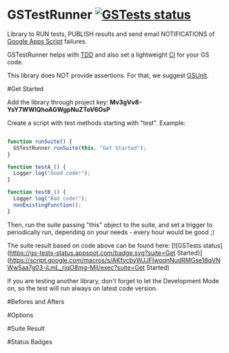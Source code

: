 [TDD]: http://en.wikipedia.org/wiki/Test-driven_development
[GSUnit]: https://sites.google.com/site/scriptsexamples/custom-methods/gsunit
[CI]: http://en.wikipedia.org/wiki/Continuous_integration
[Google Apps Script]: https://developers.google.com/apps-script/


# GSTestRunner  [![GSTests status](https://gs-tests-status.appspot.com/badge.svg?suite=GSTestRunner&namespace=bkper)](https://script.google.com/macros/s/AKfycbyWJJFIwoqnNudRMGse18qVNWw5aa7g03-iLmL_rjqO8mg-MjI/exec?suite=GSTestRunner&namespace=bkper)

Library to RUN tests, PUBLISH results and send email NOTIFICATIONS of [Google Apps Script] failures.

GSTestRunner helps with [TDD] and also set a lightweight [CI] for your GS code.

This library does NOT provide assertions. For that, we suggest [GSUnit].

#Get Started

Add the library through project key: **Mv3gVv8-YsY7WWlQhoAGWgpNuZToV6OsP**

Create a script with test methods starting with "test". Example:

````javascript

function runSuite() {
  GSTestRunner.runSuite(this, "Get Started");
}

function testA_() {
  Logger.log("Good code!");
}

function testB_() {
  Logger.log("Bad code!");
  nonExistingFunction();
}


````

Then, run the suite passing "this" object to the suite, and set a trigger to periodically run, depending on your needs - every hour would be good ;)

The suite result based on code above can be found here: [![GSTests status](https://gs-tests-status.appspot.com/badge.svg?suite=Get Started)](https://script.google.com/macros/s/AKfycbyWJJFIwoqnNudRMGse18qVNWw5aa7g03-iLmL_rjqO8mg-MjI/exec?suite=Get Started)

If you are testing another library, don't forget to let the Development Mode on, so the test will run always on latest code version.


#Befores and Afters



#Options

#Suite Result

#Status Badges



